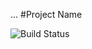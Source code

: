 ...
#Project Name

![Build Status](https://github.com/serovnikmik/annp/actions/workflows/checks.yml/badge.svg?branch=master)
